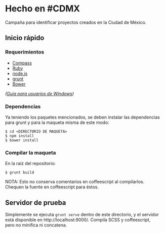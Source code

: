 # Hecho en #CDMX

Campaña para identificar proyectos creados en la Ciudad de México.

## Inicio rápido

### Requerimientos

* [Compass](http://compass-style.org)
* [Ruby](http://ruby-lang.org)
* [node.js](http://nodejs.org)
* [grunt](http://gruntjs.com)
* [Bower](http://bower.io)

_([Guía para usuarios de Windows](https://gist.github.com/jaromero/9964937))_

### Dependencias

Ya teniendo los paquetes mencionados, se deben instalar las dependencias para grunt y para la maqueta misma de este modo:

    $ cd <DIRECTORIO DE MAQUETA>
    $ npm install
    $ bower install

### Compilar la maqueta

En la raíz del repositorio:

    $ grunt build

NOTA: Esto no conserva comentarios en coffeescript al compilarlos. Chequen la fuente en coffeescript para éstos.

## Servidor de prueba

Simplemente se ejecuta `grunt serve` dentro de este directorio, y el servidor está disponible en http://localhost:9000/. Compila SCSS y coffeescript, pero no minifica ni concatena.
